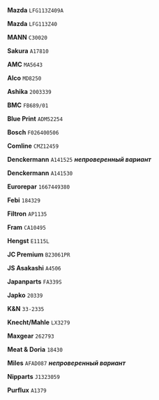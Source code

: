 __Mazda__ `LFG113Z409A`

__Mazda__ `LFG113Z40`

__MANN__ `C30020`

__Sakura__ `A17810`

__AMC__ `MA5643`

__Alco__ `MD8250`

__Ashika__ `2003339`

__BMC__ `FB689/01`

__Blue Print__ `ADM52254`

__Bosch__ `F026400506`

__Comline__ `CMZ12459`

__Denckermann__ `A141525` ***непроверенный вариант***

__Denckermann__ `A141530`

__Eurorepar__ `1667449380`

__Febi__ `184329`

__Filtron__ `AP1135`

__Fram__ `CA10495`

__Hengst__ `E1115L`

__JC Premium__ `B23061PR`

__JS Asakashi__ `A4506`

__Japanparts__ `FA339S`

__Japko__ `20339`

__K&N__ `33-2335`

__Knecht/Mahle__ `LX3279`

__Maxgear__ `262793`

__Meat & Doria__ `18430`

__Miles__ `AFAD087` ***непроверенный вариант***

__Nipparts__ `J1323059`

__Purflux__ `A1379`